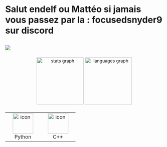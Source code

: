# Salut endelf ou Mattéo si jamais vous passez par la : focusedsnyder9 sur discord

<h2 align="left"></h2>
<a href="https://github.com/laix3">
   <img src="https://komarev.com/ghpvc/?username=laix3">
</a>

###

<div align="center">
  <img src="https://github-readme-stats.vercel.app/api?username=Laix3&hide_title=false&hide_rank=false&show_icons=true&include_all_commits=true&count_private=true&disable_animations=false&theme=dark&locale=en&hide_border=false" height="150" alt="stats graph"  />
  <img src="https://github-readme-stats.vercel.app/api/top-langs?username=Laix3&locale=en&hide_title=false&layout=compact&card_width=320&langs_count=5&theme=dark&hide_border=false" height="150" alt="languages graph"  />
</div>

###

<table align="center">

<td align="center" width="96">
    <img src="https://techstack-generator.vercel.app/python-icon.svg" alt="icon" width="65" height="65" />
    <br>Python
</td>

<td align="center" width="96">
    <img src="https://techstack-generator.vercel.app/cpp-icon.svg" alt="icon" width="65" height="65" />
    <br>C++
</td>

<!--<td align="center" width="96">
    <img src="https://techstack-generator.vercel.app/js-icon.svg" alt="icon" width="100" style="width: 100px; height: 100px; margin-right: 0px; margin-bottom: 0px;" />
    <br>JS
</td>

<td align="center" width="96">
    <img src="https://techstack-generator.vercel.app/csharp-icon.svg" alt="icon" width="65" height="65" />
    <br>C#
</td>

<td align="center"  width="96">
    <img src="https://skillicons.dev/icons?i=html" width="48" height="48" alt="HTML" />
    <br>HTML
</td>

<td align="center" width="96">
    <img src="https://skillicons.dev/icons?i=css" width="48" height="48" alt="css" />
    <br>CSS
</td>

<td align="center" width="96"> 
    <img src="https://user-images.githubusercontent.com/25181517/192108372-f71d70ac-7ae6-4c0d-8395-51d8870c2ef0.png" width="48" height="48" alt="Git" />
    <br>Git
</td>

<td align="center" width="96">
    <img src="https://user-images.githubusercontent.com/25181517/192108374-8da61ba1-99ec-41d7-80b8-fb2f7c0a4948.png" width="48" height="48" alt="GitHub" />
    <br>Github
</td> -->
    
<!--    Thx https://github.com/Lawxsz/Lawxsz/blob/main/README.md#macropower-tech for icons   -->


###

<!-- <div align="center">
  <img src="https://img.shields.io/static/v1?message=PayPal&logo=paypal&label=&color=00457C&logoColor=white&labelColor=&style=for-the-badge" height="35" alt="paypal logo"  />
  <img src="https://img.shields.io/static/v1?message=Discord&logo=discord&label=&color=7289DA&logoColor=white&labelColor=&style=for-the-badge" height="35" alt="discord logo"  />
  <img src="https://img.shields.io/static/v1?message=Telegram&logo=telegram&label=&color=2CA5E0&logoColor=white&labelColor=&style=for-the-badge" height="35" alt="telegram logo"  />
  <img src="https://img.shields.io/static/v1?message=Twitter&logo=twitter&label=&color=1DA1F2&logoColor=white&labelColor=&style=for-the-badge" height="35" alt="twitter logo"  />
  <img src="https://img.shields.io/static/v1?message=LinkedIn&logo=linkedin&label=&color=0077B5&logoColor=white&labelColor=&style=for-the-badge" height="35" alt="linkedin logo"  />
  <img src="https://img.shields.io/static/v1?message=Gmail&logo=gmail&label=&color=D14836&logoColor=white&labelColor=&style=for-the-badge" height="35" alt="gmail logo"  />
  <img src="https://img.shields.io/static/v1?message=Youtube&logo=youtube&label=&color=FF0000&logoColor=white&labelColor=&style=for-the-badge" height="35" alt="youtube logo"  />
</div> -->

###
